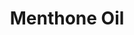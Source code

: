 ---
name: Menthone Oil
title: Menthone Oil
details:
  - detail:
      key: "Brand"
      value: "Natural Aroma"
  - detail:
      key: "Purity"
      value: "98%"
  - detail:
      key: "Form"
      value: "Liquid"
  - detail:
      key: "Packaging Size"
      value: "5, 25, 200 Kg"
  - detail:
      key: "Packaging Type"
      value: "Can, Barrel"
  - detail:
      key: "Cas Number"
      value: "106-23-0"
  - detail:
      key: "Chemical Formula"
      value: "C10H18O"
  - detail:
      key: "Specific Gravity"
      value: "0.900 to 0.915 (at 20 deg C)"
  - detail:
      key: "Boiling Point"
      value: "207 deg C"
  - detail:
      key: "Molar Mass"
      value: "154.25 g/mol"
  - detail:
      key: "Density"
      value: "895 kg/m3"
  - detail:
      key: "EC Number"
      value: "203-376-6"
showOnHome: false
thumbnail: https://5.imimg.com/data5/SELLER/Default/2021/12/BA/LG/WY/3823480/menthone-oil-98--500x500.jpg
productImages:
  - ""
category: natural isolates
---